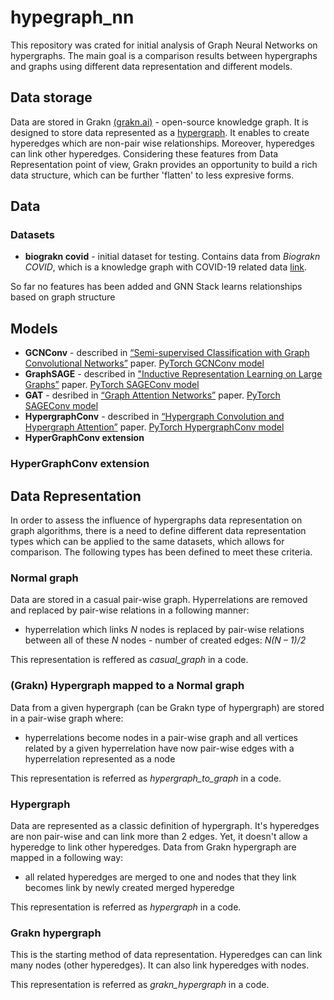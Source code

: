 # hypegraph_nn
This repository was crated for initial analysis of Graph Neural Networks on hypergraphs. The main goal is a comparison results between hypergraphs and graphs using different data representation and different models.

## Data storage
Data are stored in Grakn [(grakn.ai)](https://grakn.ai) - open-source knowledge graph. It is designed to store data represented as a [hypergraph](https://en.wikipedia.org/wiki/Hypergraph). It enables to create hyperedges which are non-pair wise relationships. Moreover, hyperedges can link other hyperedges. Considering these features from Data Representation point of view, Grakn provides an opportunity to build a rich data structure, which can be further 'flatten' to less expresive forms.


## Data

### Datasets
* **biograkn covid** - initial dataset for testing. Contains data from *Biograkn COVID*, which is a knowledge graph with COVID-19 related data [link](https://towardsdatascience.com/weve-released-a-covid-19-knowledge-graph-96a15d112fac).

So far no features has been added and GNN Stack learns relationships based on graph structure

## Models

* **GCNConv** - described in [“Semi-supervised Classification with Graph Convolutional Networks”](https://arxiv.org/abs/1609.02907) paper. [PyTorch GCNConv model](https://pytorch-geometric.readthedocs.io/en/latest/modules/nn.html#torch_geometric.nn.conv.GCNConv)
* **GraphSAGE** - described in ["Inductive Representation Learning on Large Graphs”](https://arxiv.org/abs/1706.02216) paper. [PyTorch SAGEConv model](https://pytorch-geometric.readthedocs.io/en/latest/modules/nn.html#torch_geometric.nn.conv.SAGEConv)
* **GAT** - desribed in [“Graph Attention Networks”](https://arxiv.org/abs/1710.10903) paper. [PyTorch SAGEConv model](https://pytorch-geometric.readthedocs.io/en/latest/modules/nn.html#torch_geometric.nn.conv.GATConv)
* **HypergraphConv** - described in [“Hypergraph Convolution and Hypergraph Attention”](https://arxiv.org/abs/1901.08150) paper. [PyTorch HypergraphConv model](https://pytorch-geometric.readthedocs.io/en/latest/modules/nn.html#torch_geometric.nn.conv.HypergraphConv)
* **HyperGraphConv extension**

### HyperGraphConv extension

## Data Representation
In order to assess the influence of hypergraphs data representation on graph algorithms, there is a need to define different data representation types which can be applied to the same datasets, which allows for comparison. The following types has been defined to meet these criteria.

### Normal graph

Data are stored in a casual pair-wise graph. Hyperrelations are removed and replaced by pair-wise relations in a following manner:
* hyperrelation which links *N* nodes is replaced by pair-wise relations between all of these *N* nodes - number of created edges: *N(N – 1)/2*

This representation is reffered as *casual_graph* in a code.

### (Grakn) Hypergraph mapped to a Normal graph

Data from a given hypergraph (can be Grakn type of hypergraph) are stored in a pair-wise graph where:
* hyperrelations become nodes in a pair-wise graph and all vertices related by a given hyperrelation have now pair-wise edges with a hyperrelation represented as a node

This representation is referred as *hypergraph_to_graph* in a code.

### Hypergraph

Data are represented as a classic definition of hypergraph. It's hyperedges are non pair-wise and can link more than 2 edges. Yet, it doesn't allow a hyperedge to link other hyperedges. Data from Grakn hypergraph are mapped in a following way:
* all related hyperedges are merged to one and nodes that they link becomes link by newly created merged hyperedge

This representation is referred as *hypergraph* in a code.

### Grakn hypergraph

This is the starting method of data representation. Hyperedges can can link many nodes (other hyperedges). It can also link hyperedges with nodes.

This representation is referred as *grakn_hypergraph* in a code.
